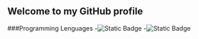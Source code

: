 ## Welcome to my GitHub profile 
###Programming Lenguages
-![Static Badge](https://img.shields.io/badge/C-Lenguaje?logoColor=blue&color=blue)
-![Static Badge](https://img.shields.io/badge/PYTHON-l?style=flat-square&logoColor=yellow&color=yellow)


<!--
**Maximo028/Maximo028** is a ✨ _special_ ✨ repository because its `README.md` (this file) appears on your GitHub profile.

Here are some ideas to get you started:

- 🔭 I’m currently working on ...
- 🌱 I’m currently learning ...
- 👯 I’m looking to collaborate on ...
- 🤔 I’m looking for help with ...
- 💬 Ask me about ...
- 📫 How to reach me: ...
- 😄 Pronouns: ...
- ⚡ Fun fact: ...
-->
